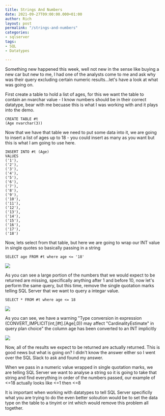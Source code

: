 ```yaml
---
title: Strings And Numbers
date: 2021-09-27T09:00:00.000+01:00
author: Rich
layout: post
permalink: "/strings-and-numbers"
categories:
- sqlserver
tags:
- SQL
- Datatypes

---
```

Something new happened this week, well not new in the sense like buying a new car but new to me, I had one of the analysts come to me and ask why was their query excluding certain numeric results...let's have a look at what was going on.

<!--more -->

First create a table to hold a list of ages, for this we want the table to contain an nvarchar value - I know numbers should be in their correct datatype, bear with me becuase this is what I was working with and it plays into the demo. 

```
CREATE TABLE #t 
(Age nvarchar(3))
```
Now that we have that table we need to put some data into it, we are going to insert a list of ages up to 18 - you could insert as many as you want but this is what I am going to use here. 

```
INSERT INTO #t (Age)
VALUES
('1'),
('2'),
('3'),
('4'),
('5'),
('6'),
('7'),
('8'),
('9'),
('10'),
('11'),
('12'),
('13'),
('14'),
('15'),
('16'),
('17'),
('18')
```

Now, lets select from that table, but here we are going to wrap our INT value in single quotes so basically passing in a string 

```
SELECT age FROM #t where age <= '18'
```

![](/img/excluded-ages.png)

As you can see a large portion of the numbers that we would expect to be returned are missing, specifically anything after 1 and before 10, now let's perform the same query, but this time, remove the single quotation marks telling SQL Server that we want to query a integar value. 

```
SELECT * FROM #t where age <= 18
```

![](/img/execplan-age.png)

As you can see, we have a warning "Type conversion in expression (CONVERT_IMPLICIT(int,[#t].[Age],0)) may affect "CardinalityEstimate" in query plan choice" the column age has been converted to an INT implicitly

![](/img/all-ages.png)

Now, all of the results we expect to be returned are actually returned. This is good news but what is going on? I didn't know the answer either so I went over the SQL Slack to ask and found my answer.

When we pass in a numeric value wrapped in single quotation marks, we are telling SQL Server we want to analyse a string so it is going to take that string and find everything in order of the numbers passed, our example of <=18 actually looks like <=1 then <=8

It is important when working with datatypes to tell SQL Server specificlly what you are trying to do the even better soloution would be to set the data type on the table to a tinyint or int which would remove this problem all together.